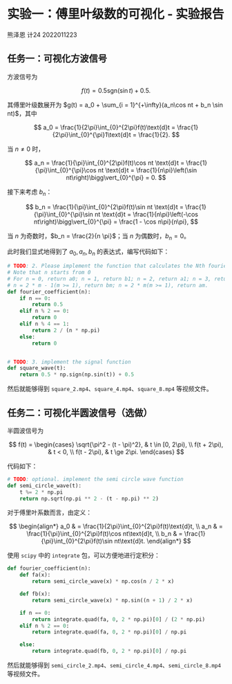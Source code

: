 # 实验一：傅里叶级数的可视化 - 实验报告

熊泽恩 计24 2022011223

## 任务一：可视化方波信号

方波信号为

$$
f(t) = 0.5\textrm{sgn}(\sin t) + 0.5.
$$

其傅里叶级数展开为 $g(t) = a_0 + \sum_{i = 1}^{+\infty}(a_n\cos nt + b_n \sin nt)$，其中

$$
a_0 = \frac{1}{2\pi}\int_{0}^{2\pi}f(t)\text{d}t = \frac{1}{2\pi}\int_{0}^{\pi}1\text{d}t = \frac{1}{2}.
$$

当 $n \neq 0$ 时，

$$
a_n = \frac{1}{\pi}\int_{0}^{2\pi}f(t)\cos nt \text{d}t = \frac{1}{\pi}\int_{0}^{\pi}\cos nt \text{d}t = \frac{1}{n\pi}\left(\sin nt\right)\bigg\vert_{0}^{\pi} = 0.
$$

接下来考虑 $b_n$：

$$
b_n = \frac{1}{\pi}\int_{0}^{2\pi}f(t)\sin nt \text{d}t = \frac{1}{\pi}\int_{0}^{\pi}\sin nt \text{d}t = \frac{1}{n\pi}\left(-\cos nt\right)\bigg\vert_{0}^{\pi} = \frac{1 - \cos n\pi}{n\pi},
$$

当 $n$ 为奇数时，$b_n = \frac{2}{n \pi}$；当 $n$ 为偶数时，$b_n = 0$。

此时我们显式地得到了 $a_0, a_n, b_n$ 的表达式，编写代码如下：

```python
# TODO: 2. Please implement the function that calculates the Nth fourier coefficient
# Note that n starts from 0
# For n = 0, return a0; n = 1, return b1; n = 2, return a1; n = 3, return b2; n = 4, return a2 ...
# n = 2 * m - 1(m >= 1), return bm; n = 2 * m(m >= 1), return am. 
def fourier_coefficient(n):
    if n == 0:
        return 0.5
    elif n % 2 == 0:
        return 0
    elif n % 4 == 1:
        return 2 / (n * np.pi)
    else:
        return 0


# TODO: 3. implement the signal function
def square_wave(t):
    return 0.5 * np.sign(np.sin(t)) + 0.5
```

然后就能够得到 `square_2.mp4`、`square_4.mp4`、`square_8.mp4` 等视频文件。

## 任务二：可视化半圆波信号（选做）

半圆波信号为

$$
f(t) = \begin{cases}
		\sqrt{\pi^2 - (t - \pi)^2}, & t \in [0, 2\pi), \\
		f(t + 2\pi), & t < 0, \\
		f(t - 2\pi), & t \ge 2\pi.
		\end{cases}
$$

代码如下：

```python
# TODO: optional. implement the semi circle wave function
def semi_circle_wave(t):
    t %= 2 * np.pi
    return np.sqrt(np.pi ** 2 - (t - np.pi) ** 2)
```

对于傅里叶系数而言，由定义：

$$
\begin{align*}
a_0 & = \frac{1}{2\pi}\int_{0}^{2\pi}f(t)\text{d}t, \\
a_n & = \frac{1}{\pi}\int_{0}^{2\pi}f(t)\cos nt\text{d}t, \\
b_n & = \frac{1}{\pi}\int_{0}^{2\pi}f(t)\sin nt\text{d}t.
\end{align*}
$$

使用 `scipy` 中的 `integrate` 包，可以方便地进行定积分：

```python
def fourier_coefficient(n):
    def fa(x):
        return semi_circle_wave(x) * np.cos(n / 2 * x)

    def fb(x):
        return semi_circle_wave(x) * np.sin((n + 1) / 2 * x)

    if n == 0:
        return integrate.quad(fa, 0, 2 * np.pi)[0] / (2 * np.pi)
    elif n % 2 == 0:
        return integrate.quad(fa, 0, 2 * np.pi)[0] / np.pi

    else:
        return integrate.quad(fb, 0, 2 * np.pi)[0] / np.pi
```

然后就能够得到 `semi_circle_2.mp4`、`semi_circle_4.mp4`、`semi_circle_8.mp4` 等视频文件。
